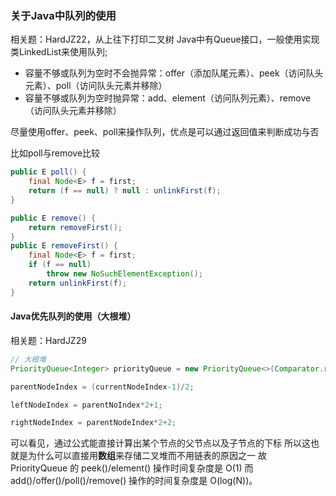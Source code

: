 
### 关于Java中队列的使用
相关题：HardJZ22，从上往下打印二叉树
Java中有Queue接口，一般使用实现类LinkedList来使用队列;
- 容量不够或队列为空时不会抛异常：offer（添加队尾元素）、peek（访问队头元素）、poll（访问队头元素并移除）
- 容量不够或队列为空时抛异常：add、element（访问队列元素）、remove（访问队头元素并移除）

尽量使用offer、peek、poll来操作队列，优点是可以通过返回值来判断成功与否

比如poll与remove比较
```java
public E poll() {
    final Node<E> f = first;
    return (f == null) ? null : unlinkFirst(f);
}
```
```java
public E remove() {
    return removeFirst();
}
public E removeFirst() {
    final Node<E> f = first;
    if (f == null)
        throw new NoSuchElementException();
    return unlinkFirst(f);
}
```
#### Java优先队列的使用（大根堆）
相关题：HardJZ29
```java
// 大根堆
PriorityQueue<Integer> priorityQueue = new PriorityQueue<>(Comparator.reverseOrder());
```
```java
parentNodeIndex = (currentNodeIndex-1)/2;

leftNodeIndex = parentNoIndex*2+1;

rightNodeIndex = parentNodeIndex*2+2;
```
可以看见，通过公式能直接计算出某个节点的父节点以及子节点的下标
所以这也就是为什么可以直接用**数组**来存储二叉堆而不用链表的原因之一
故 PriorityQueue 的 peek()/element() 操作时间复杂度是 O(1)
而 add()/offer()/poll()/remove() 操作的时间复杂度是 O(log(N))。


